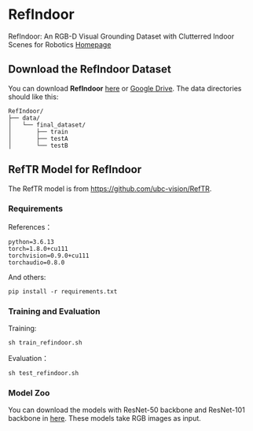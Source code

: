 # RefIndoor
RefIndoor: An RGB-D Visual Grounding Dataset with Clutterred Indoor Scenes for Robotics
[Homepage](https://luyh20.github.io)


## Download the RefIndoor Dataset

You can download **RefIndoor** [here](https://drive.google.com/uc?export=download&id=1-kEfagTovmcbEFG6-C_xatZfFiLWQmiU) or [Google Drive](https://drive.google.com/file/d/1-kEfagTovmcbEFG6-C_xatZfFiLWQmiU/view?usp=sharing).
The data directories should like this:

```
RefIndoor/
├── data/
│   └── final_dataset/
│       ├── train
│       ├── testA
│       └── testB
```


## RefTR Model for RefIndoor

The RefTR model is from https://github.com/ubc-vision/RefTR.

### Requirements

References：
```shell
python=3.6.13
torch=1.8.0+cu111
torchvision=0.9.0+cu111
torchaudio=0.8.0
```

And others:
```shell
pip install -r requirements.txt
```

### Training and Evaluation

Training:
```shell
sh train_refindoor.sh
```

Evaluation：
```shell
sh test_refindoor.sh
```

### Model Zoo

You can download the models with ResNet-50 backbone and ResNet-101 backbone in [here](https://drive.google.com/uc?export=download&id=1P3TRJhM0DYZxeZtpY4kYFi9iX6AGh1u3). These models take RGB images as input. 


